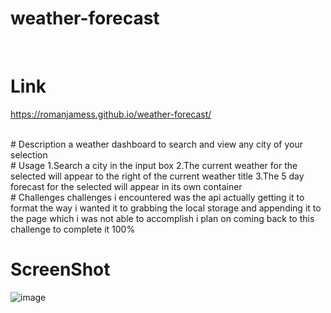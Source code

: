 # weather-forecast
<br>

# Link
https://romanjamess.github.io/weather-forecast/

<br>
# Description
a weather dashboard to search and view any city of your selection 
<br>
# Usage
1.Search a city in the input box
2.The current weather for the selected will appear to the right of the current weather title 
3.The 5 day forecast for the selected will appear in its own container
<br>
# Challenges
challenges i encountered was the api actually getting it to format the way i wanted it to 
grabbing the local storage and appending it to the page which i was not able to accomplish 
i plan on coming back to this challenge to complete it 100%
<br>

# ScreenShot
![image](https://user-images.githubusercontent.com/118143164/218357374-2837d243-b19e-42b8-af11-807c46bec166.png)



